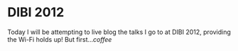# DIBI 2012

Today I will be attempting to live blog the talks I go to at DIBI 2012, providing the Wi-Fi holds up! But first...*coffee*